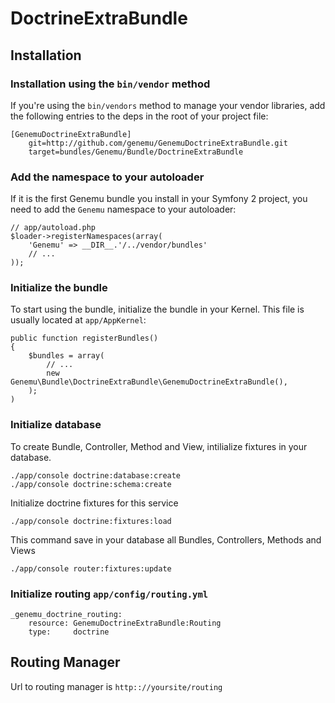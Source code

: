 DoctrineExtraBundle
==========

## Installation

### Installation using the `bin/vendor` method

If you're using the `bin/vendors` method to manage your vendor libraries, add the following entries to the deps in the root of your project file:

    [GenemuDoctrineExtraBundle]
        git=http://github.com/genemu/GenemuDoctrineExtraBundle.git
        target=bundles/Genemu/Bundle/DoctrineExtraBundle

### Add the namespace to your autoloader

If it is the first Genemu bundle you install in your Symfony 2 project, you
need to add the `Genemu` namespace to your autoloader:

    // app/autoload.php
    $loader->registerNamespaces(array(
        'Genemu' => __DIR__.'/../vendor/bundles'
        // ...
    ));

### Initialize the bundle

To start using the bundle, initialize the bundle in your Kernel. This
file is usually located at `app/AppKernel`:

    public function registerBundles()
    {
        $bundles = array(
            // ...
            new Genemu\Bundle\DoctrineExtraBundle\GenemuDoctrineExtraBundle(),
        );
    )

### Initialize database

To create Bundle, Controller, Method and View, intilialize fixtures in your database.

    ./app/console doctrine:database:create
    ./app/console doctrine:schema:create

Initialize doctrine fixtures for this service

    ./app/console doctrine:fixtures:load

This command save in your database all Bundles, Controllers, Methods and Views

    ./app/console router:fixtures:update

### Initialize routing `app/config/routing.yml`

    _genemu_doctrine_routing:
        resource: GenemuDoctrineExtraBundle:Routing
        type:     doctrine

## Routing Manager

Url to routing manager is `http:://yoursite/routing`
